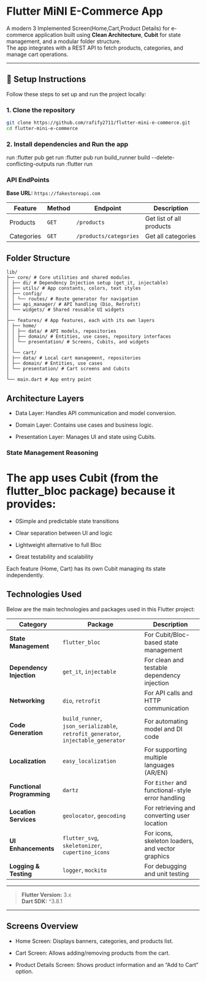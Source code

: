 # Flutter MiNI E-Commerce App

A modern 3 Implemented Screen(Home,Cart,Product Details) for e-commerce application built using **Clean Architecture**, **Cubit** for state management, and a modular folder structure.  
The app integrates with a REST API to fetch products, categories, and manage cart operations.

---

## 🚀 Setup Instructions

Follow these steps to set up and run the project locally:

### 1. Clone the repository
```bash
git clone https://github.com/rafify2711/flutter-mini-e-commerce.git
cd flutter-mini-e-commerce
```
### 2. Install dependencies and Run the app
run :flutter pub get
run :flutter pub run build_runner build --delete-conflicting-outputs
run :flutter run

### API EndPoints 
**Base URL:** `https://fakestoreapi.com`


| Feature | Method | Endpoint               | Description |
|----------|---------|------------------------|--------------|
| Products | `GET` | `/products`            | Get list of all products |
| Categories | `GET` | `/products/categories` | Get all categories |

##  Folder Structure

`````
lib/
├── core/ # Core utilities and shared modules
│ ├── di/ # Dependency Injection setup (get_it, injectable)
│ ├── utils/ # App constants, colors, text styles
│ ├── config/
│ │ └── routes/ # Route generator for navigation
│ ├── api_manager/ # API handling (Dio, Retrofit)
│ └── widgets/ # Shared reusable UI widgets
│
├── features/ # App features, each with its own layers
│ ├── home/
│ │ ├── data/ # API models, repositories
│ │ ├── domain/ # Entities, use cases, repository interfaces
│ │ └── presentation/ # Screens, Cubits, and widgets
│ │
│ └── cart/
│ ├── data/ # Local cart management, repositories
│ ├── domain/ # Entities, use cases
│ └── presentation/ # Cart screens and Cubits
│
└── main.dart # App entry point

`````
## Architecture Layers

- Data Layer: Handles API communication and model conversion.

- Domain Layer: Contains use cases and business logic.

- Presentation Layer: Manages UI and state using Cubits.


### State Management Reasoning

# The app uses Cubit (from the flutter_bloc package) because it provides:

- 0Simple and predictable state transitions

- Clear separation between UI and logic

- Lightweight alternative to full Bloc

- Great testability and scalability

Each feature (Home, Cart) has its own Cubit managing its state independently.

## Technologies Used

Below are the main technologies and packages used in this Flutter project:

| Category | Package | Description |
|-----------|----------|-------------|
| **State Management** | `flutter_bloc` | For Cubit/Bloc-based state management |
| **Dependency Injection** | `get_it`, `injectable` | For clean and testable dependency injection |
| **Networking** | `dio`, `retrofit` | For API calls and HTTP communication |
| **Code Generation** | `build_runner`, `json_serializable`, `retrofit_generator`, `injectable_generator` | For automating model and DI code |
| **Localization** | `easy_localization` | For supporting multiple languages (AR/EN) |
| **Functional Programming** | `dartz` | For `Either` and functional-style error handling |
| **Location Services** | `geolocator`, `geocoding` | For retrieving and converting user location |
| **UI Enhancements** | `flutter_svg`, `skeletonizer`, `cupertino_icons` | For icons, skeleton loaders, and vector graphics |
| **Logging & Testing** | `logger`, `mockito` | For debugging and unit testing |

---

>  **Flutter Version:** 3.x  
>  **Dart SDK:** ^3.8.1

---

## Screens Overview
 - Home Screen: Displays banners, categories, and products list.

 - Cart Screen: Allows adding/removing products from the cart.

 - Product Details Screen: Shows product information and an “Add to Cart” option.


